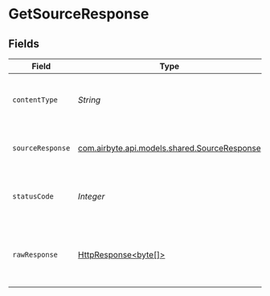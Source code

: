 # GetSourceResponse


## Fields

| Field                                                                                                                                                             | Type                                                                                                                                                              | Required                                                                                                                                                          | Description                                                                                                                                                       | Example                                                                                                                                                           |
| ----------------------------------------------------------------------------------------------------------------------------------------------------------------- | ----------------------------------------------------------------------------------------------------------------------------------------------------------------- | ----------------------------------------------------------------------------------------------------------------------------------------------------------------- | ----------------------------------------------------------------------------------------------------------------------------------------------------------------- | ----------------------------------------------------------------------------------------------------------------------------------------------------------------- |
| `contentType`                                                                                                                                                     | *String*                                                                                                                                                          | :heavy_check_mark:                                                                                                                                                | HTTP response content type for this operation                                                                                                                     |                                                                                                                                                                   |
| `sourceResponse`                                                                                                                                                  | [com.airbyte.api.models.shared.SourceResponse](../../models/shared/SourceResponse.md)                                                                             | :heavy_minus_sign:                                                                                                                                                | Get a Source by the id in the path.                                                                                                                               | {"sourceId":"18dccc91-0ab1-4f72-9ed7-0b8fc27c5826","name":"Analytics Team Postgres","sourceType":"postgres","workspaceId":"871d9b60-11d1-44cb-8c92-c246d53bf87e"} |
| `statusCode`                                                                                                                                                      | *Integer*                                                                                                                                                         | :heavy_check_mark:                                                                                                                                                | HTTP response status code for this operation                                                                                                                      |                                                                                                                                                                   |
| `rawResponse`                                                                                                                                                     | [HttpResponse<byte[]>](https://docs.oracle.com/en/java/javase/11/docs/api/java.net.http/java/net/http/HttpResponse.html)                                          | :heavy_check_mark:                                                                                                                                                | Raw HTTP response; suitable for custom response parsing                                                                                                           |                                                                                                                                                                   |